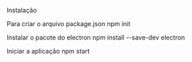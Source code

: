 Instalação

Para criar o arquivo package.json 
npm init

Instalar o pacote do electron
npm install --save-dev electron

Iniciar a aplicação
npm start